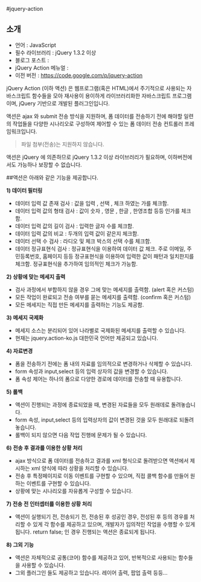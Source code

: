 #jquery-action


## 소개
* 언어 : JavaScript
* 필수 라이브러리 : jQuery 1.3.2 이상
* 블로그 포스트 : 
* jQuery Action 메뉴얼 : 
* 이전 버전 : https://code.google.com/p/jquery-action

jQuery Action (이하 액션) 은 웹프로그램(혹은 HTML)에서 주기적으로 사용되는 자바스크립트 함수들을 모아 재사용이 용이하게 라이브러리화한 자바스크립트 프로그램이며, jQuery 기반으로 개발된 플러그인입니다.

액션은 ajax 와 submit 전송 방식을 지원하며, 폼 데이터를 전송하기 전에 해야할 일련의 작업들을 다양한 시나리오로 구성하여  제어할 수 있는 폼 데이터 전송 컨트롤러 프레임워크입니다.
> 파일 첨부(전송)는 지원하지 않습니다.

액션은 jQuery 에 의존하므로 jQuery 1.3.2 이상 라이브러리가 필요하며, 이하버전에서도 가능하나 보장할 수 없습니다.


##액션은 아래와 같은 기능을 제공합니다.

**1) 데이터 필터링**

* 데이터 입력 값 존재 검사 : 값을 입력 , 선택 , 체크 하였는 가를 체크함.
* 데이터 입력 값의 형태 검사 : 값이 숫자 , 영문 , 한글 , 한영조합 등등 인가를 체크함.
* 데이터 입력 값의 길이 검사 : 입력한 글자 수를 체크함.
* 데이터 입력 값의 비교 : 두개의 입력 값이 같은지 체크함.
* 데이터 선택 수 검사 : 라디오 및 체크 박스의 선택 수를 체크함.
* 데이터 정규표현식 검사 : 정규표현식을 이용하여 데이터 값 체크. 주로 이메일, 주민등록번호, 홈페이지 등등 정규표현식을 이용하여 입력한 값이 패턴과 일치한지를 체크함. 정규표현식을 추가하여 임의적인 체크가 가능함.


**2) 상황에 맞는 메세지 출력**

* 검사 과정에서 부합하지 않을 경우 그에 맞는 메세지를 출력함. (alert 혹은 커스텀)
* 모든 작업이 완료되고 전송 여부를 묻는 메세지를 출력함. (confirm 혹은 커스텀)
* 모든 메세지는 직접 만든 메세지를 출력하는 기능도 제공함.


**3) 메세지 국제화**
* 메세지 소스는 분리되어 있어 나라별로 국제화된 메세지를 출력할 수 있습니다. 
* 현재는 jquery.action-ko.js 대한민국 언어만 제공되고 있습니다.


**4) 자료변경**
* 폼을 전송하기 전에는 폼 내의 자료를 임의적으로 변경하거나 삭제할 수 있습니다.
* form 속성과 input,select 등의 입력 상자의 값을 변경할 수 있습니다.
* 폼 속성 제어는 하나의 폼으로 다양한 경로에 데이터를 전송할 때 유용합니다.


**5) 롤백**
* 액션이 진행되는 과정에 종료되었을 때, 변경된 자료들을 모두 원래데로 돌려놓습니다.
* form 속성, input,select 등의 입력상자의 값이 변경된 것을 모두 원래대로 되돌려 놓습니다.
* 롤백이 되지 않으면 다음 작업 진행에 문제가 될 수 있습니다.


**6) 전송 후 결과를 이용한 상황 처리**
* ajax 방식으로 폼 데이터를 전송하고 결과를 xml 형식으로 돌려받으면 액션에서 제시하는 xml 양식에 따라 상황을 처리할 수 있습니다.
* 전송 후 특정페이지로 이동 이벤트를 구현할 수 있으며, 직접 콜백 함수를 만들어 원하는 이벤트를 구현할 수 있습니다.
* 상황에 맞는 시나리오를 자유롭게 구성할 수 있습니다.


**7) 전송 전 인터셉터를 이용한 상황 처리**
* 액션이 실행되기 전, 전송되기 전, 전송된 후 성공인 경우, 전성된 후 등의 경우를 처리할 수 있게 각 함수를 제공하고 있으며, 개발자가 임의적인 작업을 수행할 수 있게 됩니다. return false; 인 경우 진행되는 액션은 종료되게 됩니다.

**8) 그외 기능**
* 액션은 자체적으로 공통(코어) 함수를 제공하고 있어, 반복적으로 사용되는 함수들을 사용할 수 있습니다.
* 그외 플러그인 들도 제공하고 있습니다. 레이어 출력, 팝업 출력 등등...

